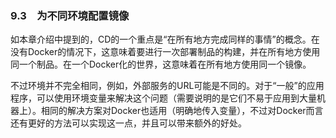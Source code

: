 ### 9.3　为不同环境配置镜像

如本章介绍中提到的，CD的一个重点是“在所有地方完成同样的事情”的概念。在没有Docker的情况下，这意味着要进行一次部署制品的构建，并在所有地方使用同一个制品。在一个Docker化的世界，这意味着在所有地方使用同一个镜像。

不过环境并不完全相同，例如，外部服务的URL可能是不同的。对于“一般”的应用程序，可以使用环境变量来解决这个问题（需要说明的是它们不易于应用到大量机器上）。相同的解决方案对Docker也适用（明确地传入变量），不过对Docker而言还有更好的方法可以实现这一点，并且可以带来额外的好处。

